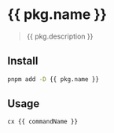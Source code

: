 # {{ pkg.name }}

> {{ pkg.description }}

## Install

```sh
pnpm add -D {{ pkg.name }}
```

## Usage

```sh
cx {{ commandName }}
```
